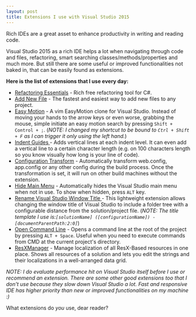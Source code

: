 ```yaml
---
layout: post
title: Extensions I use with Visual Studio 2015
---
```


Rich IDEs are a great asset to enhance productivity in writing and reading code. 

Visual Studio 2015 as a rich IDE helps a lot when navigating through code and files, refactoring, smart searching classes/methods/properties and much more. But still there are some useful or improved functionalities not baked in, that can be easily found as extensions.<!--excerpt-->

**Here is the list of extensions that I use every day:**

- [Refactoring Essentials](http://vsrefactoringessentials.com/) - Rich free refactoring tool for C#.
- [Add New File](https://visualstudiogallery.msdn.microsoft.com/3f820e99-6c0d-41db-aa74-a18d9623b1f3) - The fastest and easiest way to add new files to any project.
- [Easy Motion](https://github.com/jaredpar/EasyMotion) - A vim EasyMotion clone for Visual Studio. Instead of moving your hands to the arrow keys or even worse, grabbing the mouse, simple initiate an easy motion search by pressing ``Shift + Control + ;``. (*NOTE: I changed my shortcut to be bound to ``Ctrl + Shift + F`` as I can trigger it only using the left hand.*)
- [Indent Guides ](https://marketplace.visualstudio.com/items?itemName=SteveDowerMSFT.IndentGuides) - Adds vertical lines at each indent level. It can even add a vertical line to a certain character length (e.g. on 100 characters length so you know visually how long is your line of code).
- [Configuration Transform](https://marketplace.visualstudio.com/items?itemName=GolanAvraham.ConfigurationTransform) - Automatically transform web.config, app.config or any other config during the build process. Once the transformation is set, it will run on other build machines without the extension.
- [Hide Main Menu](https://marketplace.visualstudio.com/items?itemName=MatthewJohnsonMSFT.HideMainMenu) - Automatically hides the Visual Studio main menu when not in use. To show when hidden, press ``ALT`` key.
- [Rename Visual Studio Window Title ](https://marketplace.visualstudio.com/items?itemName=mayerwin.RenameVisualStudioWindowTitle) - This lightweight extension allows changing the window title of Visual Studio to include a folder tree with a configurable distance from the solution/project file. (*NOTE: The title template I use is:``[solutionName] ([configurationName]) - [documentParentPath:2:0]``*)
- [Open Command Line](https://marketplace.visualstudio.com/items?itemName=MadsKristensen.OpenCommandLine) - Opens a command line at the root of the project by pressing ``ALT + Space``. Useful when you need to execute commands from CMD at the current project's directory.
- [ResXManager](https://marketplace.visualstudio.com/items?itemName=TomEnglert.ResXManager) - Manage localization of all ResX-Based resources in one place. Shows all resources of a solution and lets you edit the strings and their localizations in a well-arranged data grid.

*NOTE: I do evaluate performance hit on Visual Studio itself before I use or recommend an extension. There are some other good extensions too that I don't use because they slow down Visual Studio a lot. Fast and responsive IDE has higher priority than new or improved functionalities on my machine :)*

What extensions do *you* use, dear reader?
